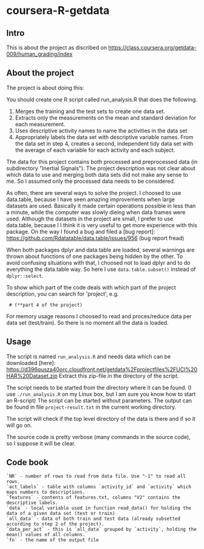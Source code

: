 coursera-R-getdata
==================

## Intro

This is about the project as discribed on 
https://class.coursera.org/getdata-009/human_grading/index

## About the project

The project is about doing this:

You should create one R script called run_analysis.R that does the following. 

1. Merges the training and the test sets to create one data set.
2. Extracts only the measurements on the mean and standard deviation for each measurement. 
3. Uses descriptive activity names to name the activities in the data set
4. Appropriately labels the data set with descriptive variable names. 
   From the data set in step 4, creates a second, independent tidy data set with the average of each variable for each activity and each subject.

The data for this project contains both processed and preprocessed data (in subdirectory "Inertial Signals").
The project description was not clear about which 
data to use and merging both data sets did not make any sense to me. So I assumed only the processed data
needs to be considered.

As often, there are several ways to solve the project.
I choosed to use data.table, because I have seen
amazing improvements when large datasets are used. Basically it
made certain operations possible in less than a minute, while the computer was slowly dieing when 
data frames were used. Although the datasets in the project are small, I prefer to use data.table, because I
I think it is very useful to get more experience with this package. On the way I found a bug and filed a
 [bug report]: https://github.com/Rdatatable/data.table/issues/956 (bug report fread)

When both packages dplyr and data.table are loaded,
several warnings are thrown about functions of one packages being hidden by the other. To avoid confusing 
situations with that, I choosed not to load dplyr and to do everything the data.table way. So here I
use `data.table.subset()` instead of `dplyr::select`.

To show which part of the code deals with which part of the project description, you can search for
'project', e.g. 

     # (**part 4 of the project)

For memory usage reasons I choosed to read and proces/reduce data per data set (test/train). So there is no
moment all the data is loaded.

## Usage

The script is named `run_analysis.R` and needs data 
which can be downloaded
 [here]: https://d396qusza40orc.cloudfront.net/getdata%2Fprojectfiles%2FUCI%20HAR%20Dataset.zip
Extract this zip-file in the directory of the script.

The script needs to be started from the directory where it can be found. 
(I use `./run_analysis.R` on my Linux box, but I am sure you know how to start an R-script)
The script can be started without parameters. The output can be found in file `project-result.txt` in the current working directory.

The script will check if the top level directory of the data is there and if so it will go on.

The source code is pretty verbose (many commands in the source code), so I suppose it will be clear.


## Code book

    `NR` - number of rows to read from data file. Use "-1" to read all rows.
    `act_labels` - table with columns `activity_id` and `activity` which maps numbers to descriptions.
    `features` - contents of features.txt, columns "V2" contains the descriptive labels.
    `data` - local variable used in function read_data() for holding the data of a given data set (test or train)
    `all_data` - data of both train and test data (already subsetted according to step 2 of the project).
    `data_per_act` - this is `all_data` grouped by `activity`, holding the mean() values of all columns.
    `fn` - the name of the output file
